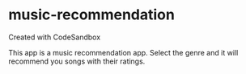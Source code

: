 # music-recommendation
Created with CodeSandbox

This app is a music recommendation app.
Select the genre and it will recommend you songs with their ratings. 
